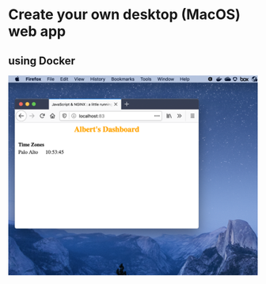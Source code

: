 # Create your own desktop (MacOS) web app
## using Docker 
![make you own web app](jsclock_webapp.png)
